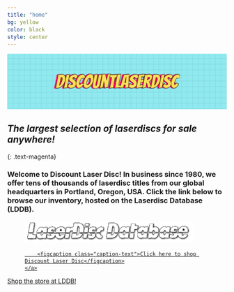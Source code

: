 ```yaml
---
title: "home"
bg: yellow
color: black
style: center
---
```


![Discount Laser Disc](img/DLD_banner2.png)

## *The largest selection of laserdiscs for sale anywhere!*
{: .text-magenta}

### Welcome to Discount Laser Disc!  In business since 1980, we offer tens of thousands of laserdisc titles from our global headquarters in Portland, Oregon, USA. Click the link below to browse our inventory, hosted on the Laserdisc Database (LDDB).

<figure>
    <a href="https://www.lddb.com/shops/lvdisc/" target="_blank" rel="noopener noreferrer">
        <img src="img/laserdisc_database.png"
        alt="LDDB storefront" />

        <figcaption class="caption-text">Click here to shop Discount Laser Disc</figcaption>
    </a>
</figure>

<span id="shopbanner">
  <a href="{{ site.source_link }}" class="bg-magenta">
    Shop the store at LDDB!
  </a>
</span>
